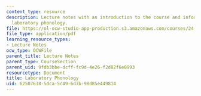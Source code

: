 ```yaml
---
content_type: resource
description: Lecture notes with an introduction to the course and information about
  laboratory phonology.
file: https://ol-ocw-studio-app-production.s3.amazonaws.com/courses/24-910-topics-in-linguistic-theory-laboratory-phonology-spring-2007/625076385dca5c496d7b98d85e449814_lec1.pdf
file_type: application/pdf
learning_resource_types:
- Lecture Notes
ocw_type: OCWFile
parent_title: Lecture Notes
parent_type: CourseSection
parent_uid: 9fdb3bbe-dcff-fc9d-4e26-f2d82f6e0993
resourcetype: Document
title: Laboratory Phonology
uid: 62507638-5dca-5c49-6d7b-98d85e449814
---
```

